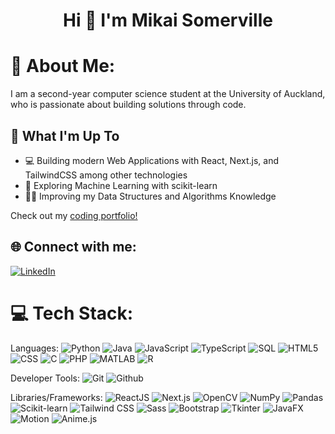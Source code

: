 <h1 align="center">Hi 👋 I'm Mikai Somerville</h1>

# 💫 About Me:
I am a second-year computer science student at the University of Auckland, who is passionate about building solutions through code.

## 🚀 What I'm Up To

- 💻 Building modern Web Applications with React, Next.js, and TailwindCSS among other technologies
- 🤖 Exploring Machine Learning with scikit-learn
- 👨‍💻 Improving my Data Structures and Algorithms Knowledge

Check out my [coding portfolio!](https://www.mikaisomerville.com)

## 🌐 Connect with me:
[![LinkedIn](https://img.shields.io/badge/LinkedIn-%230077B5.svg?logo=linkedin&logoColor=white)](https://www.linkedin.com/in/mikaisomerville)

# 💻 Tech Stack:
Languages: 
![Python](https://img.shields.io/badge/python-%233776AB.svg?style=for-the-badge&logo=python&logoColor=white) 
![Java](https://img.shields.io/badge/java-%23ED8B00.svg?style=for-the-badge&logo=java&logoColor=white) 
![JavaScript](https://img.shields.io/badge/javascript-%23323330.svg?style=for-the-badge&logo=javascript&logoColor=%23F7DF1E)
![TypeScript](https://img.shields.io/badge/typescript-%233178C6.svg?style=for-the-badge&logo=typescript&logoColor=white)
![SQL](https://img.shields.io/badge/sql-%2307405e.svg?style=for-the-badge&logo=postgresql&logoColor=white) 
![HTML5](https://img.shields.io/badge/html5-%23E34F26.svg?style=for-the-badge&logo=html5&logoColor=white) 
![CSS](https://img.shields.io/badge/css-%231572B6.svg?style=for-the-badge&logo=css3&logoColor=white) 
![C](https://img.shields.io/badge/C-%2300599C?style=for-the-badge&logo=c&logoColor=white) 
![PHP](https://img.shields.io/badge/PHP-%23777BB4?style=for-the-badge&logo=php&logoColor=white)
![MATLAB](https://img.shields.io/badge/MATLAB-%232A5F98?style=for-the-badge&logoColor=white)
![R](https://img.shields.io/badge/R-%23276DC3?style=for-the-badge&logo=r&logoColor=white)

Developer Tools:
![Git](https://img.shields.io/badge/git-%23F05033.svg?style=for-the-badge&logo=git&logoColor=white)
![Github](https://img.shields.io/badge/github-%23161B22.svg?style=for-the-badge&logo=github&logoColor=white)

Libraries/Frameworks:
![ReactJS](https://img.shields.io/badge/react-%2320232a.svg?style=for-the-badge&logo=react&logoColor=%2361DAFB)
![Next.js](https://img.shields.io/badge/next-%23000000.svg?style=for-the-badge&logo=nextdotjs&logoColor=white)
![OpenCV](https://img.shields.io/badge/opencv-%235C3EE8.svg?style=for-the-badge&logo=opencv&logoColor=white)
![NumPy](https://img.shields.io/badge/numpy-%23013243.svg?style=for-the-badge&logo=numpy&logoColor=white)
![Pandas](https://img.shields.io/badge/pandas-%23150458.svg?style=for-the-badge&logo=pandas&logoColor=white)
![Scikit-learn](https://img.shields.io/badge/scikitlearn-%23F7931E.svg?style=for-the-badge&logo=scikitlearn&logoColor=white)
![Tailwind CSS](https://img.shields.io/badge/tailwindcss-%2306B6D4.svg?style=for-the-badge&logo=tailwindcss&logoColor=white)
![Sass](https://img.shields.io/badge/sass-%23CC6699.svg?style=for-the-badge&logo=sass&logoColor=white)
![Bootstrap](https://img.shields.io/badge/bootstrap-%237952B3.svg?style=for-the-badge&logo=bootstrap&logoColor=white)
![Tkinter](https://img.shields.io/badge/tkinter-%233776AB.svg?style=for-the-badge&logoColor=white)
![JavaFX](https://img.shields.io/badge/javafx-%23ED8B00.svg?style=for-the-badge&logoColor=white)
![Motion](https://img.shields.io/badge/motion-%230055FF.svg?style=for-the-badge&logo=framer&logoColor=white)
![Anime.js](https://img.shields.io/badge/anime.js-%23E45C54.svg?style=for-the-badge&logoColor=white)
